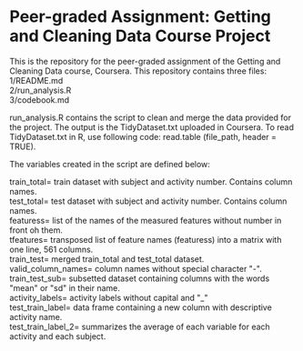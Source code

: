 # Peer-graded Assignment: Getting and Cleaning Data Course Project

This is the repository for the peer-graded assignment of the Getting and Cleaning Data course, Coursera. This repository contains three files:\
1/README.md\
2/run_analysis.R\
3/codebook.md

run_analysis.R contains the script to clean and merge the data provided for the project. The output is the TidyDataset.txt uploaded in Coursera. To read TidyDataset.txt in R, use following code: read.table (file_path, header = TRUE).

The variables created in the script are defined below:

train_total= train dataset with subject and activity number. Contains column names.\
test_total= test dataset with subject and activity number. Contains column names.\
featuress= list of the names of the measured features without number in front oh them.\
tfeatures= transposed list of feature names (featuress) into a matrix with one line, 561 columns.\
train_test= merged train_total and test_total dataset.\
valid_column_names= column names without special character "-".\
train_test_sub= subsetted dataset containing columns with the words "mean" or "sd" in their name.\
activity_labels= activity labels without capital and "_"\
test_train_label= data frame containing a new column with descriptive activity name.  
test_train_label_2= summarizes the average of each variable for each activity and each subject.

